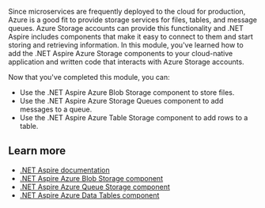 Since microservices are frequently deployed to the cloud for production, Azure is a good fit to provide storage services for files, tables, and message queues. Azure Storage accounts can provide this functionality and .NET Aspire includes components that make it easy to connect to them and start storing and retrieving information. In this module, you've learned how to add the .NET Aspire Azure Storage components to your cloud-native application and written code that interacts with Azure Storage accounts.

Now that you've completed this module, you can:

- Use the .NET Aspire Azure Blob Storage component to store files.
- Use the .NET Aspire Azure Storage Queues component to add messages to a queue.
- Use the .NET Aspire Azure Table Storage component to add rows to a table.

## Learn more

- [.NET Aspire documentation](/dotnet/aspire/)
- [.NET Aspire Azure Blob Storage component](/dotnet/aspire/storage/azure-storage-blobs-component)
- [.NET Aspire Azure Queue Storage component](/dotnet/aspire/storage/azure-storage-queues-component)
- [.NET Aspire Azure Data Tables component](/dotnet/aspire/storage/azure-storage-tables-component)
